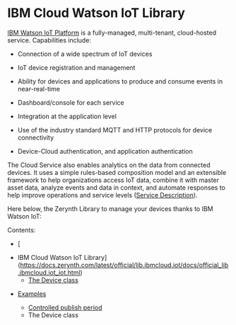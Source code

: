 <!-- _lib.ibmcloud.iot -->
# IBM Cloud Watson IoT Library

[IBM Watson IoT Platform](https://www.ibm.com/internet-of-things/) is a fully-managed, multi-tenant, cloud-hosted service.
Capabilities include:


* Connection of a wide spectrum of IoT devices


* IoT device registration and management


* Ability for devices and applications to produce and consume events in near-real-time


* Dashboard/console for each service


* Integration at the application level


* Use of the industry standard MQTT and HTTP protocols for device connectivity


* Device-Cloud authentication, and application authentication

The Cloud Service also enables analytics on the data from connected devices. 
It uses a simple rules-based composition model and an extensible framework to help organizations access IoT data, combine it with master asset data, analyze events and data in context, and automate responses to help improve operations and service levels ([Service Description](https://www-03.ibm.com/software/sla/sladb.nsf/pdf/6738-03/$file/i126-6738-03_06-2016_en_US.pdf)).

Here below, the Zerynth Library to manage your devices thanks to IBM Watson IoT:


Contents:

-   [
* IBM Cloud Watson IoT Library](https://docs.zerynth.com/latest/official/lib.ibmcloud.iot/docs/official_lib.ibmcloud.iot_iot.html)
    -   [The Device class](https://docs.zerynth.com/latest/official/lib.ibmcloud.iot/docs/official_lib.ibmcloud.iot_iot.html#the-device-class)
-   [Examples](https://docs.zerynth.com/latest/official/lib.ibmcloud.iot/examples/examples.html)
    -   [Controlled publish period](https://docs.zerynth.com/latest/official/lib.ibmcloud.iot/examples/examples.html#controlled-publish-period)


    * The Device class
<!--stackedit_data:
eyJoaXN0b3J5IjpbOTU0NDAzNDY0LC03MjAxMTEzOTNdfQ==
-->